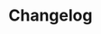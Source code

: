 # Changelog <a href="https://www.eblasoft.com.tr/espocrm-extension-page/dash-pro" target="_blank" id="ext-version" data-id="64be3b2a63390fb0a"></a>

<div class="change-log-wrapper" data-id="64be3b2a63390fb0a"></div>
